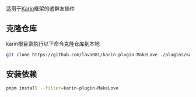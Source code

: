 适用于[Karin](https://github.com/karinjs/karin)框架的透群友插件

## 克隆仓库

karin根目录执行以下命令克隆仓库到本地

```bash
git clone https://github.com/lava081/karin-plugin-MakeLove ./plugins/karin-plugin-MakeLove
```

## 安装依赖

```bash
pnpm install --filter=karin-plugin-MakeLove
```
